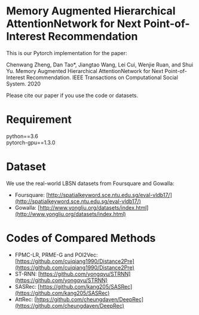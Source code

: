 # Memory Augmented Hierarchical AttentionNetwork for Next Point-of-Interest Recommendation

This is our Pytorch implementation for the paper:

Chenwang Zheng, Dan Tao*, Jiangtao Wang, Lei Cui, Wenjie Ruan, and Shui Yu. Memory Augmented Hierarchical AttentionNetwork for Next Point-of-Interest Recommendation. IEEE Transactions on Computational Social System. 2020

Please cite our paper if you use the code or datasets.

# Requirement
python==3.6    
pytorch-gpu==1.3.0 

# Dataset
We use the real-world LBSN datasets from Foursquare and Gowalla:

- Foursquare: [http://spatialkeyword.sce.ntu.edu.sg/eval-vldb17/](http://spatialkeyword.sce.ntu.edu.sg/eval-vldb17/)
- Gowalla: [http://www.yongliu.org/datasets/index.html](http://www.yongliu.org/datasets/index.html)

# Codes of Compared Methods

- FPMC-LR, PRME-G and POI2Vec: [https://github.com/cuiqiang1990/Distance2Pre](https://github.com/cuiqiang1990/Distance2Pre)
- ST-RNN: [https://github.com/yongqyu/STRNN](https://github.com/yongqyu/STRNN)
- SASRec: [https://github.com/kang205/SASRec](https://github.com/kang205/SASRec)
- AttRec: [https://github.com/cheungdaven/DeepRec](https://github.com/cheungdaven/DeepRec)
